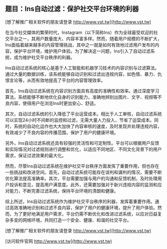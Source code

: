 ## **题目：Ins自动过滤：保护社交平台环境的利器**

[想了解推广相关软件的朋友请登录 http://www.vst.tw](http://www.vst.tw)

在当今社交媒体的繁荣时代，Instagram（以下简称Ins）作为全球最受欢迎的社交平台之一，其用户数量庞大、内容丰富多样。然而，随着用户规模的不断扩大，Ins面临着越来越多的内容管理挑战，其中之一就是如何有效地过滤用户发布的内容，保护平台环境，维护用户体验。为了解决这一问题，Ins引入了自动过滤系统，成为维护社交平台秩序的利器。

Ins自动过滤系统的核心是基于人工智能和机器学习技术的内容识别与过滤算法。通过大量的数据训练，该系统能够自动识别和过滤出违规内容，如色情、暴力、仇恨言论等，从而有效地提高了平台的内容管理效率。

首先，Ins自动过滤系统在内容识别方面具有高度的准确性和效率。通过深度学习算法，系统能够不断地优化自身的识别能力，准确地辨别出图片、文字、视频等不良内容，使得用户在浏览Ins时更加安心、舒适。

其次，自动过滤系统的引入降低了平台运营成本。相比于人工审核，自动过滤系统可以实现24小时不间断的监控和过滤，无需大量人力投入，节省了运营成本。同时，系统的自动化运作也大大加快了内容审核的速度，及时发现并处理违规内容，有效减少了不良内容的传播范围，保护了用户的健康环境。

另外，Ins自动过滤系统还具有较强的灵活性和可定制性。平台可以根据用户反馈和实际情况对过滤规则进行调整和优化，以适应不同地区、不同文化背景下的用户需求，保证过滤效果的最大化。

然而，尽管Ins自动过滤系统在维护社交平台秩序方面发挥了重要作用，但也存在一些挑战和改进空间。首先，自动过滤系统可能存在误判和漏判的情况，需要不断优化算法提高准确率。其次，平台需要加强与用户的沟通和反馈机制，及时处理用户投诉和意见，提高用户满意度。此外，还需要加强对于新兴违规内容的监测和应对能力，不断完善过滤系统，保持平台环境的清朗和健康。

综上所述，Ins自动过滤系统作为维护社交平台秩序的利器，发挥着重要作用。通过高效准确地识别和过滤不良内容，保护了用户的健康环境，提升了用户体验。然而，为了更好地满足用户需求，平台仍需不断优化和改进过滤系统，以应对日益复杂多变的网络环境，共同打造一个安全、健康、和谐的社交平台。

[想了解推广相关软件的朋友请登录 http://www.vst.tw](http://www.vst.tw)


[访问软件官网 http://www.vst.tw](http://www.vst.tw)
